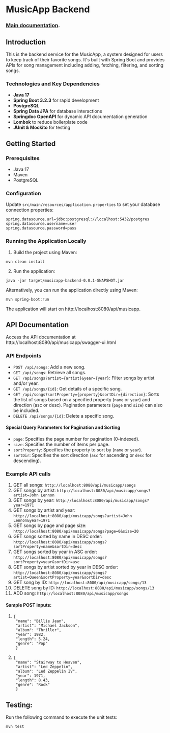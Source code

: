 # MusicApp Backend

### [Main documentation](../DeveloperNotes.md).

## Introduction
This is the backend service for the MusicApp, a system designed for users to keep track of their favorite songs. It's built with Spring Boot and provides APIs for song management including adding, fetching, filtering, and sorting songs.

### Technologies and Key Dependencies

- **Java 17**
- **Spring Boot 3.2.3** for rapid development
- **PostgreSQL**
- **Spring Data JPA** for database interactions
- **Springdoc OpenAPI** for dynamic API documentation generation
- **Lombok** to reduce boilerplate code
- **JUnit & Mockito** for testing

## Getting Started

### Prerequisites
- Java 17
- Maven
- PostgreSQL

### Configuration
Update `src/main/resources/application.properties` to set your database connection properties:

```properties
spring.datasource.url=jdbc:postgresql://localhost:5432/postgres
spring.datasource.username=user
spring.datasource.password=pass
```

### Running the Application Locally
1. Build the project using Maven:
```
mvn clean install
```
2. Run the application:
```
java -jar target/musicapp-backend-0.0.1-SNAPSHOT.jar
```
Alternatively, you can run the application directly using Maven:
```
mvn spring-boot:run
```
The application will start on http://localhost:8080/api/musicapp.

## API Documentation
Access the API documentation at http://localhost:8080/api/musicapp/swagger-ui.html

### API Endpoints

* `POST /api/songs`: Add a new song.
* `GET /api/songs`: Retrieve all songs.
* `GET /api/songs?artist={artist}&year={year}`: Filter songs by artist and/or year.
* `GET /api/songs/{id}`: Get details of a specific song.
* `GET /api/songs?sortProperty={property}&sortDir={direction}`: Sorts the list of songs based on a specified property (`name` or `year`) and direction (asc or desc). Pagination parameters (`page` and `size`) can also be included.
* `DELETE /api/songs/{id}`: Delete a specific song.

#### Special Query Parameters for Pagination and Sorting
- `page`: Specifies the page number for pagination (0-indexed).
- `size`: Specifies the number of items per page.
- `sortProperty`: Specifies the property to sort by (`name` or `year`).
- `sortDir`: Specifies the sort direction (`asc` for ascending or `desc` for descending).

### Example API calls

1. GET all songs: `http://localhost:8080/api/musicapp/songs`
2. GET songs by artist: `http://localhost:8080/api/musicapp/songs?artist=John Lennon`
3. GET songs by year: `http://localhost:8080/api/musicapp/songs?year=1971`
4. GET songs by artist and year: `http://localhost:8080/api/musicapp/songs?artist=John Lennon&year=1971`
5. GET songs by page and page size: `http://localhost:8080/api/musicapp/songs?page=0&size=20`
6. GET songs sorted by name in DESC order: `http://localhost:8080/api/musicapp/songs?sortProperty=name&sortDir=desc`
7. GET songs sorted by year in ASC order: `http://localhost:8080/api/musicapp/songs?sortProperty=year&sortDir=asc`
8. GET songs by artist sorted by year in DESC order: `http://localhost:8080/api/musicapp/songs?artist=Queen&sortProperty=year&sortDir=desc`
9. GET song by ID: `http://localhost:8080/api/musicapp/songs/13`
10. DELETE song by ID: `http://localhost:8080/api/musicapp/songs/13`
11. ADD song: `http://localhost:8080/api/musicapp/songs`

#### Sample POST inputs:

1. ```
   {
    "name": "Billie Jean",
    "artist": "Michael Jackson",
    "album": "Thriller",
    "year": 1982,
    "length": 5.24,
    "genre": "Pop"
    }
   ```
2. ```
   {
    "name": "Stairway to Heaven",
    "artist": "Led Zeppelin",
    "album": "Led Zeppelin IV",
    "year": 1971,
    "length": 8.43,
    "genre": "Rock"
    }

## Testing:
Run the following command to execute the unit tests:
```
mvn test
```


